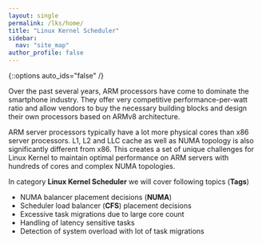 ```yaml
---
layout: single
permalink: /lks/home/
title: "Linux Kernel Scheduler"
sidebar:
  nav: "site_map"
author_profile: false
---
```


{::options auto_ids="false" /}

Over the past several years, ARM processors have come to dominate the smartphone industry. 
They offer very competitive performance-per-watt ratio and allow vendors to buy the necessary 
building blocks and design their own processors based on ARMv8 architecture.

ARM server processors typically have a lot more physical cores than x86 server processors.
L1, L2 and LLC cache as well as NUMA topology is also significantly different from x86.
This creates a set of unique challenges for Linux Kernel to maintain optimal performance on 
ARM servers with hundreds of cores and complex NUMA topologies.

In category **Linux Kernel Scheduler** we will cover following topics (**Tags**)
 - NUMA balancer placement decisions (**NUMA**)
 - Scheduler load balancer (**CFS**) placement decisions
 - Excessive task migrations due to large core count 
 - Handling of latency sensitive tasks
 - Detection of system overload with lot of task migrations



